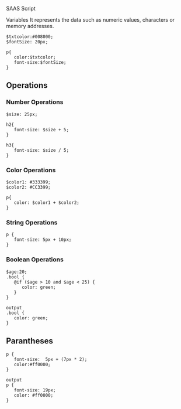 SAAS Script

Variables
It represents the data such as numeric values, characters or memory addresses.
```
$txtcolor:#008000;
$fontSize: 20px;

p{
   color:$txtcolor;
   font-size:$fontSize;
}
```

## Operations
### Number Operations
```
$size: 25px;

h2{
   font-size: $size + 5;
}

h3{
   font-size: $size / 5;
}
```
### Color Operations
```
$color1: #333399;
$color2: #CC3399;

p{
   color: $color1 + $color2;
}
```
### String Operations
```
p {
   font-size: 5px + 10px;
}
```
### Boolean Operations
```
$age:20;
.bool {
   @if ($age > 10 and $age < 25) {
      color: green;
   }
}

output
.bool {
   color: green;
}
```
## Parantheses
```
p {
   font-size:  5px + (7px * 2);
   color:#ff0000;
}

output
p {
   font-size: 19px;
   color: #ff0000;
}

```
